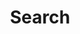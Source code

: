 ---
title: "Search"
slug: "search"
layout: "search"
outputs:
    - html
    - json
menu:
    main:
        weight: 2
        params:
            icon: search
---